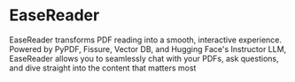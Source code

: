 # EaseReader
EaseReader transforms PDF reading into a smooth, interactive experience. Powered by PyPDF, Fissure, Vector DB, and Hugging Face's Instructor LLM, EaseReader allows you to seamlessly chat with your PDFs, ask questions, and dive straight into the content that matters most
